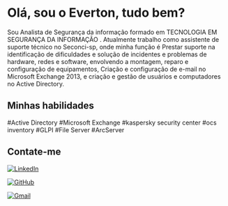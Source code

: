 # Olá, sou o Everton, tudo bem?

Sou Analista de Segurança da informação formado em TECNOLOGIA EM SEGURANÇA DA INFORMAÇÃO .
Atualmente trabalho como assistente de suporte técnico no Seconci-sp, onde minha função é Prestar suporte na identificação de dificuldades e solução de incidentes e problemas de hardware, redes e software, envolvendo a montagem, reparo e configuração de equipamentos, Criação e configuração de e-mail no Microsoft Exchange 2013, e criação e gestão de usuários e computadores no Active Directory.

## Minhas habilidades

#Active Directory
#Microsoft Exchange
#kaspersky security center
#ocs inventory
#GLPI
#File Server
#ArcServer


## Contate-me

[![LinkedIn](https://img.shields.io/badge/LinkedIn-0077B5?style=for-the-badge&logo=linkedin&logoColor=white)](https://www.linkedin.com/in/everton-seguran%C3%A7a-da-informacao/?midSig=0u_dpJjc0z5X81&eid=fc564o-ls57tupk-pe&midToken=AQF2kEQuRQo7aQ&trkEmail=eml-email_edge_discover_01-header-0-profile_glimmer-null-fc564o%7Els57tupk%7Epe-null-null&trk=eml-email_edge_discover_01-header-0-profile_glimmer&originalSubdomain=br)

[![GitHub](https://img.shields.io/badge/GitHub-100000?style=for-the-badge&logo=github&logoColor=white)](https://github.com/EvertonALucas)


[![Gmail](https://img.shields.io/badge/Gmail-333333?style=for-the-badge&logo=gmail&logoColor=red)](mailto:evertonnath095@gmail.com)

